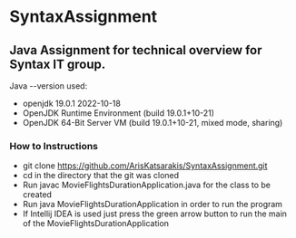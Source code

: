 # SyntaxAssignment
## Java Assignment for technical overview for Syntax IT group. 

Java --version used:
- openjdk 19.0.1 2022-10-18
- OpenJDK Runtime Environment (build 19.0.1+10-21)
- OpenJDK 64-Bit Server VM (build 19.0.1+10-21, mixed mode, sharing)

### How to Instructions
- git clone https://github.com/ArisKatsarakis/SyntaxAssignment.git
- cd in the directory that the git was cloned
- Run javac  MovieFlightsDurationApplication.java for the class to be created
- Run java MovieFlightsDurationApplication in order to run the program
- If Intellij IDEA is used just press the green arrow button to run the main of the MovieFlightsDurationApplication
